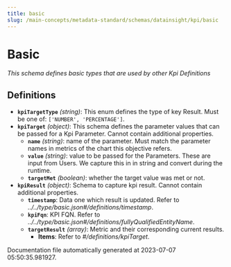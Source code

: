 ```yaml
---
title: basic
slug: /main-concepts/metadata-standard/schemas/datainsight/kpi/basic
---
```


# Basic

*This schema defines basic types that are used by other Kpi Definitions*

## Definitions

- **`kpiTargetType`** *(string)*: This enum defines the type of key Result. Must be one of: `['NUMBER', 'PERCENTAGE']`.
- **`kpiTarget`** *(object)*: This schema defines the parameter values that can be passed for a Kpi Parameter. Cannot contain additional properties.
  - **`name`** *(string)*: name of the parameter. Must match the parameter names in metrics of the chart this objective refers.
  - **`value`** *(string)*: value to be passed for the Parameters. These are input from Users. We capture this in in string and convert during the runtime.
  - **`targetMet`** *(boolean)*: whether the target value was met or not.
- **`kpiResult`** *(object)*: Schema to capture kpi result. Cannot contain additional properties.
  - **`timestamp`**: Data one which result is updated. Refer to *../../type/basic.json#/definitions/timestamp*.
  - **`kpiFqn`**: KPI FQN. Refer to *../../type/basic.json#/definitions/fullyQualifiedEntityName*.
  - **`targetResult`** *(array)*: Metric and their corresponding current results.
    - **Items**: Refer to *#/definitions/kpiTarget*.


Documentation file automatically generated at 2023-07-07 05:50:35.981927.
